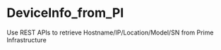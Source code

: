 # DeviceInfo_from_PI
Use REST APIs to retrieve Hostname/IP/Location/Model/SN from Prime Infrastructure
